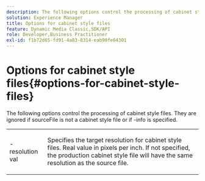 ```yaml
---
description: The following options control the processing of cabinet style files. They are ignored if sourceFile is not a cabinet style file or if -info is specified.
solution: Experience Manager
title: Options for cabinet style files
feature: Dynamic Media Classic,SDK/API
role: Developer,Business Practitioner
exl-id: f1b72d65-fd91-4a83-8314-eab90fe64301
---
```

# Options for cabinet style files{#options-for-cabinet-style-files}

The following options control the processing of cabinet style files. They are ignored if sourceFile is not a cabinet style file or if -info is specified.

<table id="simpletable_332B78DDEB6540708844AB54AE321F9B"> 
 <tr class="strow"> 
  <td class="stentry"> <p><span class="codeph">-resolution <span class="varname"> val</span></span> </p> </td> 
  <td class="stentry"> <p>Specifies the target resolution for cabinet style files. Real value in pixels per inch. If not specified, the production cabinet style file will have the same resolution as the source file. </p></td> 
 </tr> 
</table>

